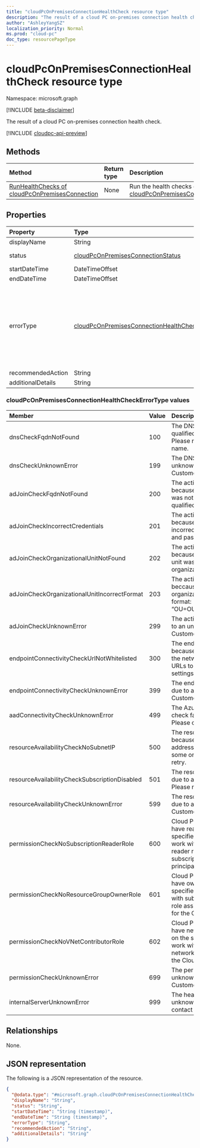 ```yaml
---
title: "cloudPcOnPremisesConnectionHealthCheck resource type"
description: "The result of a cloud PC on-premises connection health check."
author: "AshleyYangSZ"
localization_priority: Normal
ms.prod: "cloud-pc"
doc_type: resourcePageType
---
```


# cloudPcOnPremisesConnectionHealthCheck resource type

Namespace: microsoft.graph

[!INCLUDE [beta-disclaimer](../../includes/beta-disclaimer.md)]

The result of a cloud PC on-premises connection health check.

[!INCLUDE [cloudpc-api-preview](../../includes/cloudpc-api-preview.md)]

## Methods

|Method|Return type|Description|
|:---|:---|:---|
|[RunHealthChecks of cloudPcOnPremisesConnection](../api/cloudpconpremisesconnection-runhealthcheck.md)|None|Run the health checks of a [cloudPcOnPremisesConnection](../resources/cloudpconpremisesconnection.md).|

## Properties

|Property|Type|Description|
|:---|:---|:---|
|displayName|String|The display name for this health check item.|
|status|[cloudPcOnPremisesConnectionStatus](../resources/cloudpconpremisesconnection.md#cloudpconpremisesconnectionstatus-values)|The status of the health check item. Read-only. Possible values are: `Pending`, `Running`, `Passed`, `Failed`, `UnknownFutureValue`.|
|startDateTime|DateTimeOffset|The start time of the health check item. Read-only.|
|endDateTime|DateTimeOffset|The end time of the health check item. Read-only.|
|errorType|[cloudPcOnPremisesConnectionHealthCheckErrorType](#cloudpconpremisesconnectionhealthcheckerrortype-values)|The type of error that occurred during this health check. Possible values are: `DnsCheckFqdnNotFound`, `DnsCheckUnknownError`, `AdJoinCheckFqdnNotFound`, `AdJoinCheckIncorrectCredentials`, `AdJoinCheckOrganizationalUnitNotFound`, `AdJoinCheckOrganizationalUnitIncorrectFormat`, `AdJoinCheckUnknownError`, `EndpointConnectivityCheckUrlNotWhitelisted`, `EndpointConnectivityCheckUnknownError`, `AadConnectivityCheckUnknownError`, `ResourceAvailabilityCheckNoSubnetIP`, `resourceAvailabilityCheckSubscriptionDisabled`, `resourceAvailabilityCheckUnknownError`,`permissionCheckNoSubscriptionReaderRole`, `permissionCheckNoResourceGroupOwnerRole`, `permissionCheckNoVNetContributorRole`, `permissionCheckUnknownError`, `internalServerUnknownError`.|
|recommendedAction|String|The recommended action to fix the corresponding error.|
|additionalDetails|String|Additional details about the health check or the recommended action.|

### cloudPcOnPremisesConnectionHealthCheckErrorType values

|Member|Value|Description|
|:---|:---|:---|
|dnsCheckFqdnNotFound|100|The DNS check failed because the fully qualified domain name was not found. Please re-enter fully qualified domain name.|
|dnsCheckUnknownError|199|The DNS check failed due to an unknown error.  Please contact Customer Support.|
|adJoinCheckFqdnNotFound|200|The active domain join check failed because the fully qualified domain name was not found. Please re-enter fully qualified domain name.|
|adJoinCheckIncorrectCredentials|201|The active domain join check failed because the domain credentials are incorrect. Please update the username and password.|
|adJoinCheckOrganizationalUnitNotFound|202|The active domain join check failed because the specified organizational unit was not found. Please re-enter organization unit.|
|adJoinCheckOrganizationalUnitIncorrectFormat|203|The active domain join check failed beccause the format of the specified organizational unit is incorrect. Example format: “OU=OU1,OU=OU2,OU=OU3,DC=DC1”.|
|adJoinCheckUnknownError|299|The active domain join check failed due to an unknown error.  Please contact Customer Support.|
|endpointConnectivityCheckUrlNotWhitelisted|300|The endpoint connectivity check failed because the url isn’t on the allowlist in the network firewall settings. Please add URLs to whitelisted network firewall settings. See here for URLs information.|
|endpointConnectivityCheckUnknownError|399|The endpoint connectivity check failed due to an unknown error. Please contact Customer Support.|
|aadConnectivityCheckUnknownError|499|The Azure Active Directory connectivity check failed due to an unknown error. Please contact Customer Support.|
|resourceAvailabilityCheckNoSubnetIP|500|The resource availability check failed because there were no available IP addresses in the subnet. Please free up some or change to another subnet and retry.|
|resourceAvailabilityCheckSubscriptionDisabled|501|The resource availability check failed due to a disabled Azure subscription. Please re-enable the subscription.|
|resourceAvailabilityCheckUnknownError|599|The resource availability check failed due to an unknown error. Please contact Customer Support.|
|permissionCheckNoSubscriptionReaderRole|600|Cloud PC service principal does not have reader permissions on the specified Azure subscription. Please work with subscription owner to add reader role assignment on the Azure subscription for the Cloud PC service principal.|
|permissionCheckNoResourceGroupOwnerRole|601|Cloud PC service principal does not have owner permissions on the specified resource group. Please work with subscription owner to add owner role assignment on the resource group for the Cloud PC service principal.|
|permissionCheckNoVNetContributorRole|602|Cloud PC service principal does not have network contributor permissions on the specified virtual network. Please work with subscription owner to add the network contributor role assignment for the Cloud PC service principal. |
|permissionCheckUnknownError|699|The permission check failed due to an unknown error. Please contact Customer Support.|
|internalServerUnknownError|999|The health check failed due to an unknown internal server error. Please contact Customer Support.|

## Relationships

None.

## JSON representation

The following is a JSON representation of the resource.
<!-- {
  "blockType": "resource",
  "@odata.type": "microsoft.graph.cloudPcOnPremisesConnectionHealthCheck"
}
-->

``` json
{
  "@odata.type": "#microsoft.graph.cloudPcOnPremisesConnectionHealthCheck",
  "displayName": "String",
  "status": "String",
  "startDateTime": "String (timestamp)",
  "endDateTime": "String (timestamp)",
  "errorType": "String",
  "recommendedAction": "String",
  "additionalDetails": "String"
}
```
